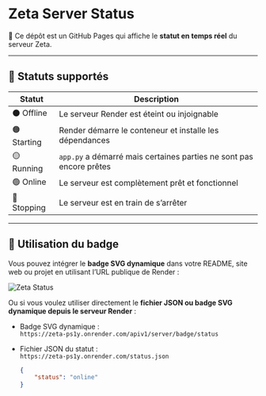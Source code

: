 # Zeta Server Status

🚀 Ce dépôt est un GitHub Pages qui affiche le **statut en temps réel** du serveur Zeta.

---

## 🔹 Statuts supportés

| Statut       | Description |
|-------------|------------|
| ⚫ Offline   | Le serveur Render est éteint ou injoignable |
| 🟠 Starting | Render démarre le conteneur et installe les dépendances | (indisponible pour le moment) |
| 🟡 Running  | `app.py` a démarré mais certaines parties ne sont pas encore prêtes |
| 🟢 Online   | Le serveur est complètement prêt et fonctionnel |
| 🔴 Stopping | Le serveur est en train de s’arrêter |

---

## 🔹 Utilisation du badge

Vous pouvez intégrer le **badge SVG dynamique** dans votre README, site web ou projet en utilisant l’URL publique de Render :

![Zeta Status](https://wewennjr.github.io/zeta-status)

Ou si vous voulez utiliser directement le **fichier JSON ou badge SVG dynamique depuis le serveur Render** :

- Badge SVG dynamique :  
  `https://zeta-ps1y.onrender.com/apiv1/server/badge/status`  

- Fichier JSON du statut :  
  `https://zeta-ps1y.onrender.com/status.json`  
  ```json
  {
      "status": "online"
  }
